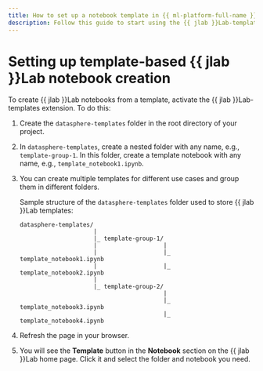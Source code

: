```yaml
---
title: How to set up a notebook template in {{ ml-platform-full-name }}
description: Follow this guide to start using the {{ jlab }}Lab-templates extension.
---
```


# Setting up template-based {{ jlab }}Lab notebook creation

To create {{ jlab }}Lab notebooks from a template, activate the {{ jlab }}Lab-templates extension. To do this:

1. Create the `datasphere-templates` folder in the root directory of your project.
1. In `datasphere-templates`, create a nested folder with any name, e.g., `template-group-1`. In this folder, create a template notebook with any name, e.g., `template_notebook1.ipynb`.
1. You can create multiple templates for different use cases and group them in different folders.

   Sample structure of the `datasphere-templates` folder used to store {{ jlab }}Lab templates:

   ```text
   datasphere-templates/
                        |
                        |_ template-group-1/
                        |                   |
                        |                   |_ template_notebook1.ipynb
                        |                   |_ template_notebook2.ipynb
                        |
                        |_ template-group-2/
                                            |
                                            |_ template_notebook3.ipynb
                                            |_ template_notebook4.ipynb
   ```

1. Refresh the page in your browser.
1. You will see the **Template** button in the **Notebook** section on the {{ jlab }}Lab home page. Click it and select the folder and notebook you need.
